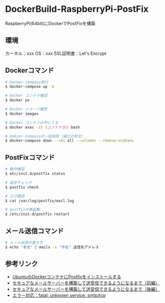 # DockerBuild-RaspberryPi-PostFix
RaspberryPi(64bit)にDockerでPostFixを構築

## 環境
カーネル：xxx
OS：xxx
SSL証明書：Let's Encrypt

## Dockerコマンド
```bash
# Docker-compose実行
$ docker-compose up -d

# Docker コンテナ確認
$ docker ps

# Docker イメージ確認
$ docker images

# Docker コンテナの中に入る
$ docker exec -it [コンテナID] bash

# dokcer-composeの一括削除（滅びの呪文）
$ docker-compose down --rmi all --volumes --remove-orphans
```

## PostFixコマンド
```bash
# 動作確認
$ etc/init.d/postfix status

# 設定チェック
$ postfix check

# ログ確認
$ cat /var/log/postfix/mail.log

# postfixの再起動
$ /etc/init.d/postfix restart
```

## メール送信コマンド
```bash
# メール送信の書き方
$ echo "本文" | mailx -s "件名" 送信先アドレス
```


## 参考リンク
- [UbuntuのDockerコンテナにPostfixをインストールする](https://zenn.dev/flyingbarbarian/articles/5bb1d38b1ada40)
- [セキュアなメールサーバーを構築して送受信できるようになるまで（前編）](https://qiita.com/SI-K_Maeda/items/f814add3208cc5327373)
- [セキュアなメールサーバーを構築して送受信できるようになるまで（後編）](https://qiita.com/y-orihara/items/0360bc58aeb3ee794c97)
- [エラー対応：fatal: unknown service: smtp/tcp](http://www.kozupon.pgw.jp/mail/postfix_err2.html)
